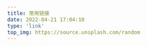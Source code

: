 ```yaml
---
title: 常用链接
date: 2022-04-21 17:04:10
type: 'link'
top_img: https://source.unsplash.com/random
---
```

